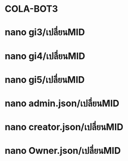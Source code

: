 # COLA-BOT3
# nano gi3/เปลี่ยนMID
# nano gi4/เปลี่ยนMID
# nano gi5/เปลี่ยนMID
# nano admin.json/เปลี่ยนMID
# nano creator.json/เปลี่ยนMID
# nano Owner.json/เปลี่ยนMID
